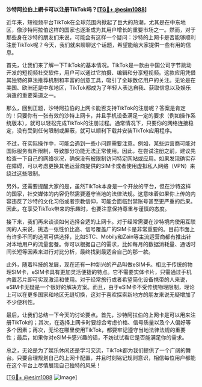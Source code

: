 **沙特阿拉伯上網卡可以注册TikTok吗？[[TG💪+ @esim1088](https://t.me/s/esim1088)]**

近年来，短视频平台TikTok在全球范围内掀起了巨大的热潮，尤其是在中东地区，像沙特阿拉伯这样的国家也逐渐成为其用户增长的重要市场之一。然而，对于那些身在沙特的朋友们来说，可能会有这样一个疑问：沙特的上网卡是否能够顺利注册TikTok呢？今天，我们就来聊聊这个话题，希望能给大家提供一些有用的信息。

首先，让我们来了解一下TikTok的基本情况。TikTok是一款由中国公司字节跳动开发的短视频社交软件，用户可以通过它拍摄、编辑和分享短视频。这款应用凭借其独特的算法推荐机制和丰富的创意工具，吸引了全球数亿用户的关注。无论是在美国、欧洲还是中东地区，TikTok都成为了年轻人表达自我、获取信息以及娱乐消遣的重要渠道之一。

那么，回到正题，沙特阿拉伯的上网卡能否支持TikTok的注册呢？答案是肯定的！只要你有一张有效的沙特上网卡，并且手机设备满足一定的要求（例如操作系统版本），就可以轻松完成TikTok的注册过程。通常情况下，只要你的网络连接稳定，没有受到任何限制或屏蔽，就可以顺利下载并安装TikTok应用程序。

不过，在实际操作中，可能会遇到一些小问题需要注意。例如，某些运营商可能对国际服务有所限制，导致部分功能无法正常使用。因此，在尝试注册之前，建议先检查一下自己的网络状况，确保没有被限制访问特定网站或应用。如果发现确实存在障碍，可以考虑更换其他运营商提供的SIM卡或者使用虚拟私人网络（VPN）来绕过这些限制。

另外，还需要提醒大家的是，虽然TikTok本身是一个开放的平台，但在沙特这样的国家，社交媒体的内容仍然需要遵守当地的法律法规。这意味着如果你上传的内容违反了沙特的文化习俗或者宗教信仰，可能会面临封禁账号甚至更严重的后果。因此，在享受TikTok带来的乐趣时，也要注意保持尊重与谨慎的态度。

接下来，我们再来谈谈如何选择合适的上网卡。对于经常需要在沙特境内使用互联网的人来说，挑选一张性价比高、信号覆盖广的SIM卡是非常重要的。目前市面上有许多不同的选项可供选择，比如STC、Mobily和Zain等主流运营商都有推出针对本地用户的流量套餐。你可以根据自己的需求，比如每月的数据消耗量、通话时间长短等因素来进行对比分析，最终找到最适合自己的那一款。

此外，随着科技的发展，现在还有一种新兴的产品叫做eSIM卡。相比于传统的物理SIM卡，eSIM卡具有更加灵活便捷的特点。它不需要实体卡片，只需通过手机内置芯片即可实现激活和使用。对于经常旅行或者希望简化设备携带的人来说，eSIM卡无疑是一个很好的解决方案。而且，由于eSIM卡不受传统物理限制，理论上可以在更多国家和地区无缝切换，这对于喜欢探索新地方的朋友来说无疑增加了不少便利性。

最后，让我们总结一下今天的讨论要点。首先，沙特阿拉伯的上网卡是可以用来注册TikTok的；其次，在选择上网卡时要综合考虑价格、信号质量以及个人偏好等多个因素；再次，无论在哪里使用TikTok，都要牢记遵守当地法律法规的重要性；最后，如果你对eSIM卡感兴趣的话，不妨试试看它是否能满足你的需求。

总之，无论是为了娱乐休闲还是学习交流，TikTok都为我们提供了一个广阔的舞台。只要合理规划自己的上网卡配置，并且时刻铭记规则意识，相信每位用户都能在这个平台上尽情展现自己独特的风采！

[[TG💪+ @esim1088](https://t.me/s/esim1088) ![Image](https://i.postimg.cc/4NQfJmqS/Snipaste-2025-05-13-00-14-12.png)]